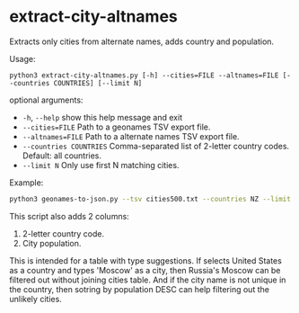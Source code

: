 # extract-city-altnames

Extracts only cities from alternate names, adds country and population.

Usage:
```
python3 extract-city-altnames.py [-h] --cities=FILE --altnames=FILE [--countries COUNTRIES] [--limit N]
```
optional arguments:
-  `-h`, `--help`            show this help message and exit
-  `--cities=FILE`         Path to a geonames TSV export file.
-  `--altnames=FILE`       Path to a alternate names TSV export file.
-  `--countries COUNTRIES` Comma-separated list of 2-letter country codes. Default: all countries.
-  `--limit N`             Only use first N matching cities.

Example:
```bash
python3 geonames-to-json.py --tsv cities500.txt --countries NZ --limit 3 > new-zealand.tsv
```

This script also adds 2 columns:
1. 2-letter country code.
2. City population.

This is intended for a table with type suggestions. If selects United States as a country and types 'Moscow' as a city, then Russia's Moscow can be filtered out without joining cities table. And if the city name is not unique in the country, then sotring by population DESC can help filtering out the unlikely cities.

